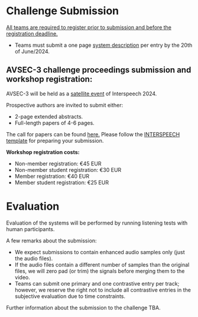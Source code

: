 # Challenge Submission
<u>All teams are required to register prior to submission and before the registration deadline.</u>

- Teams must submit a one page [system description](https://challenge.cogmhear.org/#/getting-started/systems-description) per entry by the 20th of June/2024.


## AVSEC-3 challenge proceedings submission and workshop registration:

AVSEC-3 will be held as a [satellite event](https://interspeech2024.org/satellite/) of Interspeech 2024. 

Prospective authors are invited to submit either: 

- 2-page extended abstracts.
- Full-length papers of 4-6 pages.

The call for papers can be found [here.](call-for-papers.md)
Please follow the [INTERSPEECH template](https://interspeech2024.org/author-resources/) for preparing your submission. 

**Workshop registration costs:**
- Non-member registration: €45 EUR
- Non-member student registration: €30 EUR
- Member registration: €40 EUR
- Member student registration: €25 EUR

# Evaluation

Evaluation of the systems will be performed by running listening tests with human participants. 

A few remarks about the submission:

- We expect submissions to contain enhanced audio samples only (just the audio files). 
- If the audio files contain a different number of samples than the original files, we will zero pad (or trim) the signals before merging them to the video.
- Teams can submit one primary and one contrastive entry per track; however, we reserve the right not to include all contrastive entries in the subjective evaluation due to time constraints.


Further information about the submission to the challenge TBA. 

[//]: # (Please submit your entry &#40;or entries&#41; using the Google Form link provided through the mailing list.)



[//]: # (# Journal Special Issue)

[//]: # (In addition to participation at IEEE ASRU, Challenge participants will be invited to contribute to a Journal Special Issue on the topic of Audio-Visual Speech Enhancement that will be announced next year.)
